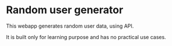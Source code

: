 # Random user generator

This webapp generates random user data, using API.

It is built only for learning purpose and has no practical use cases.
